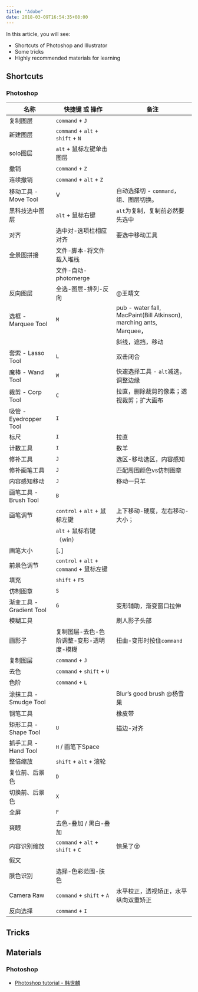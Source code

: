 ```yaml
---
title: "Adobe"
date: 2018-03-09T16:54:35+08:00
---
```


In this article, you will see:

- Shortcuts of Photoshop and Illustrator
- Some tricks
- Highly recommended materials for learning

## Shortcuts

### Photoshop

<table class="table">
  <thead>
    <tr>
      <th>名称</th>
      <th>快捷键 或 操作</th>
      <th>备注</th>
    </tr>
  </thead>
  <tbody>
    <tr>
      <td>复制图层</td>
      <td><code class="highlighter-rouge">command</code> + <code class="highlighter-rouge">J</code></td>
      <td>&nbsp;</td>
    </tr>
    <tr>
      <td>新建图层</td>
      <td><code class="highlighter-rouge">command</code> + <code class="highlighter-rouge">alt</code> + <code class="highlighter-rouge">shift</code> + <code class="highlighter-rouge">N</code></td>
      <td>&nbsp;</td>
    </tr>
    <tr>
      <td>solo图层</td>
      <td><code class="highlighter-rouge">alt</code> + 鼠标左键单击图层</td>
      <td>&nbsp;</td>
    </tr>
    <tr>
      <td>撤销</td>
      <td><code class="highlighter-rouge">command</code> + <code class="highlighter-rouge">Z</code></td>
      <td>&nbsp;</td>
    </tr>
    <tr>
      <td>连续撤销</td>
      <td><code class="highlighter-rouge">command</code> + <code class="highlighter-rouge">alt</code> + <code class="highlighter-rouge">Z</code></td>
      <td>&nbsp;</td>
    </tr>
    <tr>
      <td>移动工具 - Move Tool</td>
      <td>V</td>
      <td>自动选择切 - <code class="highlighter-rouge">command</code>，组、图层切换。</td>
    </tr>
    <tr>
      <td>黑科技选中图层</td>
      <td><code class="highlighter-rouge">alt</code> + 鼠标右键</td>
      <td><code class="highlighter-rouge">alt</code>为复制，复制前必然要先选中</td>
    </tr>
    <tr>
      <td>对齐</td>
      <td>选中对-选项栏相应对齐</td>
      <td>要选中移动工具</td>
    </tr>
    <tr>
      <td>全景图拼接</td>
      <td>文件-脚本-将文件载入堆栈</td>
      <td>&nbsp;</td>
    </tr>
    <tr>
      <td>&nbsp;</td>
      <td>文件-自动-photomerge</td>
      <td>&nbsp;</td>
    </tr>
    <tr>
      <td>反向图层</td>
      <td>全选-图层-排列-反向</td>
      <td>@王靖文</td>
    </tr>
    <tr>
      <td>选框 - Marquee Tool</td>
      <td><code class="highlighter-rouge">M</code></td>
      <td>pub - water fall, MacPaint(Bill Atkinson), marching ants, Marquee，</td>
    </tr>
    <tr>
      <td>&nbsp;</td>
      <td>&nbsp;</td>
      <td>斜线，遮挡，移动</td>
    </tr>
    <tr>
      <td>套索 - Lasso Tool</td>
      <td><code class="highlighter-rouge">L</code></td>
      <td>双击闭合</td>
    </tr>
    <tr>
      <td>魔棒 - Wand Tool</td>
      <td><code class="highlighter-rouge">W</code></td>
      <td>快速选择工具 - <code class="highlighter-rouge">alt</code>减选，调整边缘</td>
    </tr>
    <tr>
      <td>裁剪 - Corp Tool</td>
      <td><code class="highlighter-rouge">C</code></td>
      <td>拉直，删除裁剪的像素；透视裁剪；扩大画布</td>
    </tr>
    <tr>
      <td>吸管 - Eyedropper Tool</td>
      <td><code class="highlighter-rouge">I</code></td>
      <td>&nbsp;</td>
    </tr>
    <tr>
      <td>标尺</td>
      <td><code class="highlighter-rouge">I</code></td>
      <td>拉直</td>
    </tr>
    <tr>
      <td>计数工具</td>
      <td><code class="highlighter-rouge">I</code></td>
      <td>数羊</td>
    </tr>
    <tr>
      <td>修补工具</td>
      <td><code class="highlighter-rouge">J</code></td>
      <td>选区-移动选区，内容感知</td>
    </tr>
    <tr>
      <td>修补画笔工具</td>
      <td><code class="highlighter-rouge">J</code></td>
      <td>匹配周围颜色vs仿制图章</td>
    </tr>
    <tr>
      <td>内容感知移动</td>
      <td><code class="highlighter-rouge">J</code></td>
      <td>移动一只羊</td>
    </tr>
    <tr>
      <td>画笔工具 - Brush Tool</td>
      <td><code class="highlighter-rouge">B</code></td>
      <td>&nbsp;</td>
    </tr>
    <tr>
      <td>画笔调节</td>
      <td><code class="highlighter-rouge">control</code> + <code class="highlighter-rouge">alt</code> + 鼠标左键</td>
      <td>上下移动-硬度，左右移动-大小；</td>
    </tr>
    <tr>
      <td>&nbsp;</td>
      <td><code class="highlighter-rouge">alt</code> + 鼠标右键（win）</td>
      <td>&nbsp;</td>
    </tr>
    <tr>
      <td>画笔大小</td>
      <td>[、]</td>
      <td>&nbsp;</td>
    </tr>
    <tr>
      <td>前景色调节</td>
      <td><code class="highlighter-rouge">control</code> + <code class="highlighter-rouge">alt</code> + <code class="highlighter-rouge">command</code> + 鼠标左键</td>
      <td>&nbsp;</td>
    </tr>
    <tr>
      <td>填充</td>
      <td><code class="highlighter-rouge">shift</code> + <code class="highlighter-rouge">F5</code></td>
      <td>&nbsp;</td>
    </tr>
    <tr>
      <td>仿制图章</td>
      <td><code class="highlighter-rouge">S</code></td>
      <td>&nbsp;</td>
    </tr>
    <tr>
      <td>渐变工具 - Gradient Tool</td>
      <td><code class="highlighter-rouge">G</code></td>
      <td>变形辅助，渐变窗口拉伸</td>
    </tr>
    <tr>
      <td>模糊工具</td>
      <td>&nbsp;</td>
      <td>刷人影子头部</td>
    </tr>
    <tr>
      <td>画影子</td>
      <td>复制图层-去色-色阶调整-变形-透明度-模糊</td>
      <td>扭曲-变形时按住<code class="highlighter-rouge">command</code></td>
    </tr>
    <tr>
      <td>复制图层</td>
      <td><code class="highlighter-rouge">command</code> + <code class="highlighter-rouge">J</code></td>
      <td>&nbsp;</td>
    </tr>
    <tr>
      <td>去色</td>
      <td><code class="highlighter-rouge">command</code> + <code class="highlighter-rouge">shift</code> + <code class="highlighter-rouge">U</code></td>
      <td>&nbsp;</td>
    </tr>
    <tr>
      <td>色阶</td>
      <td><code class="highlighter-rouge">command</code> + <code class="highlighter-rouge">L</code></td>
      <td>&nbsp;</td>
    </tr>
    <tr>
      <td>涂抹工具 - Smudge Tool</td>
      <td>&nbsp;</td>
      <td>Blur’s good brush @杨雪果</td>
    </tr>
    <tr>
      <td>钢笔工具</td>
      <td>&nbsp;</td>
      <td>橡皮带</td>
    </tr>
    <tr>
      <td>矩形工具 - Shape Tool</td>
      <td><code class="highlighter-rouge">U</code></td>
      <td>描边-对齐</td>
    </tr>
    <tr>
      <td>抓手工具 - Hand Tool</td>
      <td><code class="highlighter-rouge">H</code> / 画笔下Space</td>
      <td>&nbsp;</td>
    </tr>
    <tr>
      <td>整倍缩放</td>
      <td><code class="highlighter-rouge">shift</code> + <code class="highlighter-rouge">alt</code> + 滚轮</td>
      <td>&nbsp;</td>
    </tr>
    <tr>
      <td>复位前、后景色</td>
      <td><code class="highlighter-rouge">D</code></td>
      <td>&nbsp;</td>
    </tr>
    <tr>
      <td>切换前、后景色</td>
      <td><code class="highlighter-rouge">X</code></td>
      <td>&nbsp;</td>
    </tr>
    <tr>
      <td>全屏</td>
      <td><code class="highlighter-rouge">F</code></td>
      <td>&nbsp;</td>
    </tr>
    <tr>
      <td>爽眼</td>
      <td>去色-叠加 / 黑白-叠加</td>
      <td>&nbsp;</td>
    </tr>
    <tr>
      <td>内容识别缩放</td>
      <td><code class="highlighter-rouge">command</code> + <code class="highlighter-rouge">alt</code> + <code class="highlighter-rouge">shift</code> + <code class="highlighter-rouge">C</code></td>
      <td>惊呆了😮</td>
    </tr>
    <tr>
      <td>假文</td>
      <td>&nbsp;</td>
      <td>&nbsp;</td>
    </tr>
    <tr>
      <td>肤色识别</td>
      <td>选择-色彩范围-肤色</td>
      <td>&nbsp;</td>
    </tr>
    <tr>
      <td>Camera Raw</td>
      <td><code class="highlighter-rouge">command</code> + <code class="highlighter-rouge">shift</code> + <code class="highlighter-rouge">A</code></td>
      <td>水平校正，透视矫正，水平纵向双重矫正</td>
    </tr>
    <tr>
      <td>反向选择</td>
      <td><code class="highlighter-rouge">command</code> + <code class="highlighter-rouge">I</code></td>
      <td>&nbsp;</td>
    </tr>
  </tbody>
</table>

## Tricks

## Materials

### Photoshop

- [Photoshop tutorial - 韩世麟](http://hanshilin.com/software/photoshop/)

